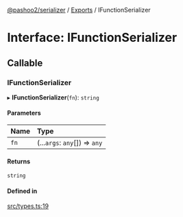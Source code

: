 [@pashoo2/serializer](../README.md) / [Exports](../modules.md) / IFunctionSerializer

# Interface: IFunctionSerializer

## Callable

### IFunctionSerializer

▸ **IFunctionSerializer**(`fn`): `string`

#### Parameters

| Name | Type |
| :------ | :------ |
| `fn` | (...`args`: `any`[]) => `any` |

#### Returns

`string`

#### Defined in

[src/types.ts:19](https://github.com/pashoo2/serializer/blob/3d29641/src/types.ts#L19)

